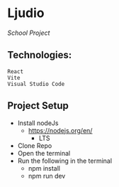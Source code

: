 # Ljudio
_School Project_

## Technologies:

```text
React
Vite
Visual Studio Code
```

## Project Setup
- Install nodeJs
  - https://nodejs.org/en/
    - LTS
- Clone Repo
- Open the terminal
- Run the following in the terminal
  - npm install
  - npm run dev
